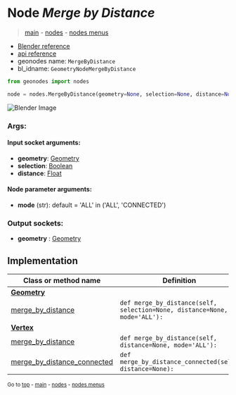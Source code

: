 # Node *Merge by Distance*

> [main](../index.md) - [nodes](nodes.md) - [nodes menus](nodes_menus.md)

- [Blender reference](https://docs.blender.org/manual/en/latest/modeling/geometry_nodes/geometry/merge_by_distance.html)
- [api reference](https://docs.blender.org/api/current/bpy.types.GeometryNodeMergeByDistance.html)
- geonodes name: `MergeByDistance`
- bl_idname: `GeometryNodeMergeByDistance`

```python
from geonodes import nodes

node = nodes.MergeByDistance(geometry=None, selection=None, distance=None, mode='ALL')
```

![Blender Image](https://docs.blender.org/manual/en/latest/_images/node-types_GeometryNodeMergeByDistance.webp)

### Args:

#### Input socket arguments:

- **geometry**: [Geometry](Geometry.md)
- **selection**: [Boolean](Boolean.md)
- **distance**: [Float](Float.md)

#### Node parameter arguments:

- **mode** (str): default = 'ALL' in ('ALL', 'CONNECTED')

### Output sockets:

- **geometry** : [Geometry](Geometry.md)

## Implementation

| Class or method name | Definition |
|----------------------|------------|
| **[Geometry](Geometry.md)** |
| [merge_by_distance](Geometry.md#merge_by_distance) | `def merge_by_distance(self, selection=None, distance=None, mode='ALL'):` |
| **[Vertex](Vertex.md)** |
| [merge_by_distance](Vertex.md#merge_by_distance) | `def merge_by_distance(self, distance=None, mode='ALL'):` |
| [merge_by_distance_connected](Vertex.md#merge_by_distance_connected) | `def merge_by_distance_connected(self, distance=None):` |

<sub>Go to [top](#node-Merge-by-Distance) - [main](../index.md) - [nodes](nodes.md) - [nodes menus](nodes_menus.md)</sub>

